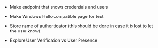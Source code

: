 - Make endpoint that shows credentials and users

- Make Windows Hello compatible page for test

- Store name of authenticator (this should be done in case it is lost to let the user know)

- Explore User Verification vs User Presence
